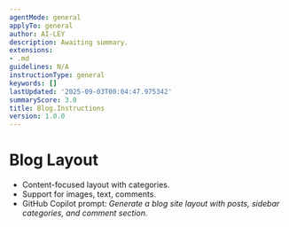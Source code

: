 ```yaml
---
agentMode: general
applyTo: general
author: AI-LEY
description: Awaiting summary.
extensions:
- .md
guidelines: N/A
instructionType: general
keywords: []
lastUpdated: '2025-09-03T00:04:47.975342'
summaryScore: 3.0
title: Blog.Instructions
version: 1.0.0
---
```


# Blog Layout

- Content-focused layout with categories.
- Support for images, text, comments.
- GitHub Copilot prompt: *Generate a blog site layout with posts, sidebar categories, and comment section.*